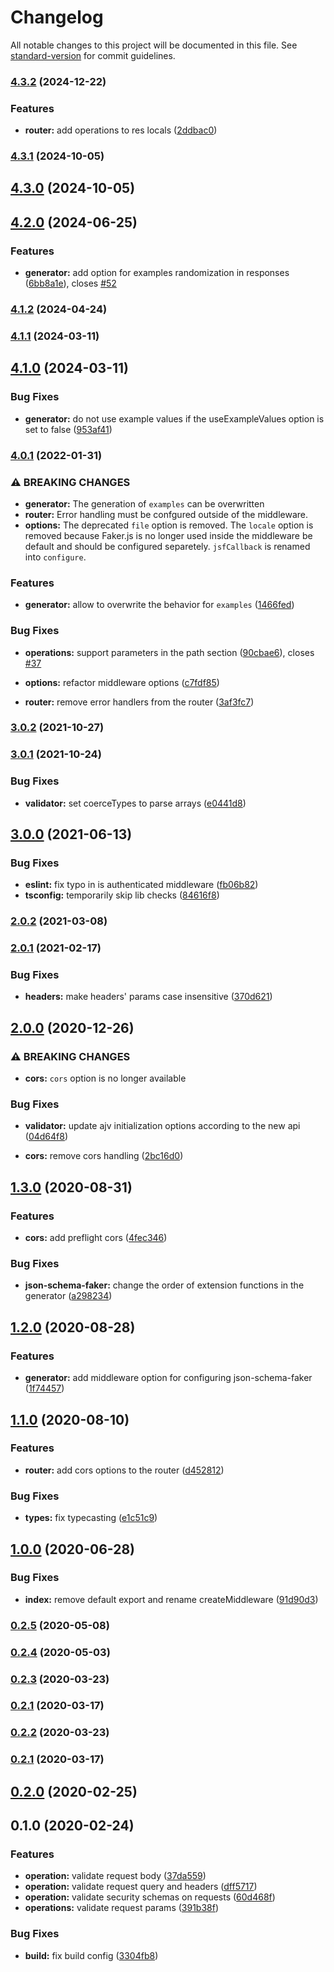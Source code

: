 # Changelog

All notable changes to this project will be documented in this file. See [standard-version](https://github.com/conventional-changelog/standard-version) for commit guidelines.

### [4.3.2](https://github.com/aleksandryackovlev/openapi-mock-express-middleware/compare/v4.3.1...v4.3.2) (2024-12-22)


### Features

* **router:** add operations to res locals ([2ddbac0](https://github.com/aleksandryackovlev/openapi-mock-express-middleware/commit/2ddbac0d10ed88af9768183a5108b117f3f55bfc))

### [4.3.1](https://github.com/aleksandryackovlev/openapi-mock-express-middleware/compare/v4.3.0...v4.3.1) (2024-10-05)

## [4.3.0](https://github.com/aleksandryackovlev/openapi-mock-express-middleware/compare/v4.2.0...v4.3.0) (2024-10-05)

## [4.2.0](https://github.com/aleksandryackovlev/openapi-mock-express-middleware/compare/v4.1.2...v4.2.0) (2024-06-25)


### Features

* **generator:** add option for examples randomization in responses ([6bb8a1e](https://github.com/aleksandryackovlev/openapi-mock-express-middleware/commit/6bb8a1e3f207dee9f3c32b3ce198fd698a077e4c)), closes [#52](https://github.com/aleksandryackovlev/openapi-mock-express-middleware/issues/52)

### [4.1.2](https://github.com/aleksandryackovlev/openapi-mock-express-middleware/compare/v4.1.1...v4.1.2) (2024-04-24)

### [4.1.1](https://github.com/aleksandryackovlev/openapi-mock-express-middleware/compare/v4.1.0...v4.1.1) (2024-03-11)

## [4.1.0](https://github.com/aleksandryackovlev/openapi-mock-express-middleware/compare/v4.0.1...v4.1.0) (2024-03-11)


### Bug Fixes

* **generator:** do not use example values if the useExampleValues option is set to false ([953af41](https://github.com/aleksandryackovlev/openapi-mock-express-middleware/commit/953af410d18de15969a35146cea56285548836b8))

### [4.0.1](https://github.com/aleksandryackovlev/openapi-mock-express-middleware/compare/v3.0.2...v4.0.1) (2022-01-31)


### ⚠ BREAKING CHANGES

* **generator:** The generation of `examples` can be overwritten
* **router:** Error handling must be confgured outside of the middleware.
* **options:** The deprecated `file` option is removed. The `locale` option is removed because
Faker.js is no longer used inside the middleware be default and should be configured separetely.
`jsfCallback` is renamed into `configure`.

### Features

* **generator:** allow to overwrite the behavior for `examples` ([1466fed](https://github.com/aleksandryackovlev/openapi-mock-express-middleware/commit/1466fedd5efd61c1e6404c24c172432b6a8da6f8))


### Bug Fixes

* **operations:** support parameters in the path section ([90cbae6](https://github.com/aleksandryackovlev/openapi-mock-express-middleware/commit/90cbae6371800ebf8256bf22da1f4d725637d078)), closes [#37](https://github.com/aleksandryackovlev/openapi-mock-express-middleware/issues/37)


* **options:** refactor middleware options ([c7fdf85](https://github.com/aleksandryackovlev/openapi-mock-express-middleware/commit/c7fdf85c304ca7066c44154738c530e207edfdbc))
* **router:** remove error handlers from the router ([3af3fc7](https://github.com/aleksandryackovlev/openapi-mock-express-middleware/commit/3af3fc77d88a1c03eed1d32754eb813f786ddfa4))

### [3.0.2](https://github.com/aleksandryackovlev/openapi-mock-express-middleware/compare/v3.0.1...v3.0.2) (2021-10-27)

### [3.0.1](https://github.com/aleksandryackovlev/openapi-mock-express-middleware/compare/v3.0.0...v3.0.1) (2021-10-24)


### Bug Fixes

* **validator:** set coerceTypes to parse arrays ([e0441d8](https://github.com/aleksandryackovlev/openapi-mock-express-middleware/commit/e0441d8abfa7ffe0d307413d8b96a40add0e1b63))

## [3.0.0](https://github.com/aleksandryackovlev/openapi-mock-express-middleware/compare/v2.0.2...v3.0.0) (2021-06-13)


### Bug Fixes

* **eslint:** fix typo in is authenticated middleware ([fb06b82](https://github.com/aleksandryackovlev/openapi-mock-express-middleware/commit/fb06b8247ac0f4d9c9b8c1d8d8ffd5f51463b9cd))
* **tsconfig:** temporarily skip lib checks ([84616f8](https://github.com/aleksandryackovlev/openapi-mock-express-middleware/commit/84616f8566b30d04fb0870fc6315987d4be6139c))

### [2.0.2](https://github.com/aleksandryackovlev/openapi-mock-express-middleware/compare/v2.0.1...v2.0.2) (2021-03-08)

### [2.0.1](https://github.com/aleksandryackovlev/openapi-mock-express-middleware/compare/v2.0.0...v2.0.1) (2021-02-17)


### Bug Fixes

* **headers:** make headers' params case insensitive ([370d621](https://github.com/aleksandryackovlev/openapi-mock-express-middleware/commit/370d62141d92ff05629ebbe11e1fe7eade5ea304))

## [2.0.0](https://github.com/aleksandryackovlev/openapi-mock-express-middleware/compare/v1.3.0...v2.0.0) (2020-12-26)


### ⚠ BREAKING CHANGES

* **cors:** `cors` option is no longer available

### Bug Fixes

* **validator:** update ajv initialization options according to the new api ([04d64f8](https://github.com/aleksandryackovlev/openapi-mock-express-middleware/commit/04d64f88a2282adba63eb59ab3343259a3c8b7e8))


* **cors:** remove cors handling ([2bc16d0](https://github.com/aleksandryackovlev/openapi-mock-express-middleware/commit/2bc16d0ac65e27df80f650a41567619279d3ab81))

## [1.3.0](https://github.com/aleksandryackovlev/openapi-mock-express-middleware/compare/v1.2.0...v1.3.0) (2020-08-31)


### Features

* **cors:** add preflight cors ([4fec346](https://github.com/aleksandryackovlev/openapi-mock-express-middleware/commit/4fec346660a48e372a7ca8f47ddf5adca4d98ad4))


### Bug Fixes

* **json-schema-faker:** change the order of extension functions in the generator ([a298234](https://github.com/aleksandryackovlev/openapi-mock-express-middleware/commit/a298234371ec0dec2728cb3ef51ded8bde3d7b03))

## [1.2.0](https://github.com/aleksandryackovlev/openapi-mock-express-middleware/compare/v1.1.0...v1.2.0) (2020-08-28)


### Features

* **generator:** add middleware option for configuring json-schema-faker ([1f74457](https://github.com/aleksandryackovlev/openapi-mock-express-middleware/commit/1f744570925aaf4b52bcb77a4c9fe2ca82a57923))

## [1.1.0](https://github.com/aleksandryackovlev/openapi-mock-express-middleware/compare/v1.0.0...v1.1.0) (2020-08-10)


### Features

* **router:** add cors options to the router ([d452812](https://github.com/aleksandryackovlev/openapi-mock-express-middleware/commit/d4528126b626171519635058eb44c4321b57eb9d))


### Bug Fixes

* **types:** fix typecasting ([e1c51c9](https://github.com/aleksandryackovlev/openapi-mock-express-middleware/commit/e1c51c95f091500a431527faf5fb39922799e6e4))

## [1.0.0](https://github.com/aleksandryackovlev/openapi-mock-express-middleware/compare/v0.2.5...v1.0.0) (2020-06-28)


### Bug Fixes

* **index:** remove default export and rename createMiddleware ([91d90d3](https://github.com/aleksandryackovlev/openapi-mock-express-middleware/commit/91d90d348a5337d8f1023a2b12b45ce15e56d2ec))

### [0.2.5](https://github.com/aleksandryackovlev/openapi-mock-express-middleware/compare/v0.2.4...v0.2.5) (2020-05-08)

### [0.2.4](https://github.com/aleksandryackovlev/openapi-mock-express-middleware/compare/v0.2.3...v0.2.4) (2020-05-03)

### [0.2.3](https://github.com/aleksandryackovlev/openapi-mock-express-middleware/compare/v0.2.2...v0.2.3) (2020-03-23)

### [0.2.1](https://github.com/aleksandryackovlev/openapi-mock-express-middleware/compare/v0.2.0...v0.2.1) (2020-03-17)

### [0.2.2](https://github.com/aleksandryackovlev/openapi-mock-express-middleware/compare/v0.2.0...v0.2.2) (2020-03-23)
### [0.2.1](https://github.com/aleksandryackovlev/openapi-mock-express-middleware/compare/v0.2.0...v0.2.1) (2020-03-17)

## [0.2.0](https://github.com/aleksandryackovlev/openapi-mock-express-middleware/compare/v0.1.0...v0.2.0) (2020-02-25)

## 0.1.0 (2020-02-24)


### Features

* **operation:** validate request body ([37da559](https://github.com/aleksandryackovlev/openapi-mock-express-middleware/commit/37da5597e1c9f4f6d4e361211d28449ef9f707b4))
* **operation:** validate request query and headers ([dff5717](https://github.com/aleksandryackovlev/openapi-mock-express-middleware/commit/dff57179760c485696a5032122c78c346fb3b4bc))
* **operation:** validate security schemas on requests ([60d468f](https://github.com/aleksandryackovlev/openapi-mock-express-middleware/commit/60d468f88151515ffd7a4aea51feac67abb4fe0e))
* **operations:** validate request params ([391b38f](https://github.com/aleksandryackovlev/openapi-mock-express-middleware/commit/391b38f3b5b709bc52baada8740155930e3069ab))


### Bug Fixes

* **build:** fix build config ([3304fb8](https://github.com/aleksandryackovlev/openapi-mock-express-middleware/commit/3304fb82e4b27900b0c538c5e40a70b332660a1b))
